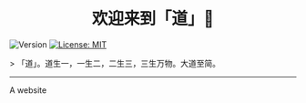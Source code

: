 <h1 align="center">欢迎来到「道」👋</h1>
<p>
  <img alt="Version" src="https://img.shields.io/badge/version-v0.1.2-blue.svg?cacheSeconds=2592000" />
  <a href="#" target="_blank">
    <img alt="License: MIT" src="https://img.shields.io/badge/License-MIT-yellow.svg" />
  </a>
</p>
> 「道」。道生一，一生二，二生三，三生万物。大道至简。

---

A website
